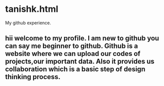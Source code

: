 # tanishk.html

<!DOCTYPE html>
<html>
<head>
My github experience.
</head>
<h2>
hii welcome to my profile.
I am new to github you can say me beginner to github.
Github is a website where we can upload our codes of projects,our important data.
Also it provides us collaboration which is a basic step of design thinking process.
  
</h2>      
</html>
